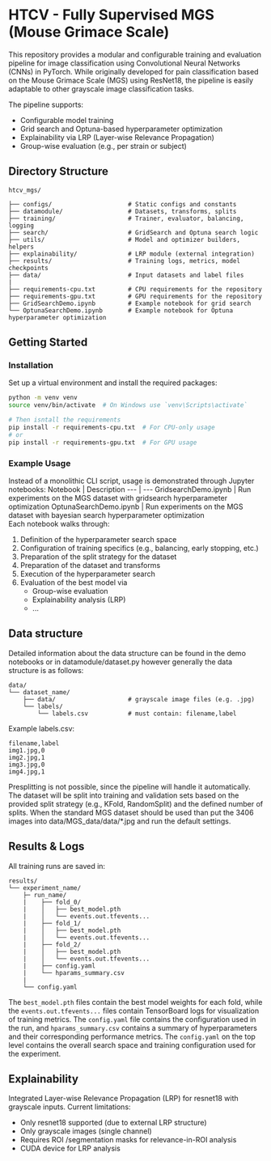 # HTCV - Fully Supervised MGS (Mouse Grimace Scale)
This repository provides a modular and configurable training and evaluation pipeline for image classification using Convolutional Neural Networks (CNNs) in PyTorch.
While originally developed for pain classification based on the Mouse Grimace Scale (MGS) using ResNet18, the pipeline is easily adaptable to other grayscale image classification tasks.

The pipeline supports:
- Configurable model training
- Grid search and Optuna-based hyperparameter optimization
- Explainability via LRP (Layer-wise Relevance Propagation)
- Group-wise evaluation (e.g., per strain or subject)



## Directory Structure 

```
htcv_mgs/

├── configs/                     # Static configs and constants
├── datamodule/                  # Datasets, transforms, splits
├── training/                    # Trainer, evaluator, balancing, logging
├── search/                      # GridSearch and Optuna search logic
├── utils/                       # Model and optimizer builders, helpers
├── explainability/              # LRP module (external integration)
├── results/                     # Training logs, metrics, model checkpoints
├── data/                        # Input datasets and label files
|
├── requirements-cpu.txt         # CPU requirements for the repository
├── requirements-gpu.txt         # GPU requirements for the repository
├── GridSearchDemo.ipynb         # Example notebook for grid search
└── OptunaSearchDemo.ipynb       # Example notebook for Optuna hyperparameter optimization
```


## Getting Started 

### Installation 
Set up a virtual environment and install the required packages:

```bash
python -m venv venv
source venv/bin/activate  # On Windows use `venv\Scripts\activate`

# Then isntall the requirements
pip install -r requirements-cpu.txt  # For CPU-only usage
# or
pip install -r requirements-gpu.txt  # For GPU usage
```

### Example Usage
Instead of a monolithic CLI script, usage is demonstrated through Jupyter notebooks:
Notebook | Description
--- | ---
GridsearchDemo.ipynb | Run experiments on the MGS dataset with gridsearch hyperparameter optimization
OptunaSearchDemo.ipynb | Run experiments on the MGS dataset with bayesian search hyperparameter optimization
<br>
Each notebook walks through:

1. Definition of the hyperparameter search space
2. Configuration of training specifics (e.g., balancing, early stopping, etc.)
3. Preparation of the split strategy for the dataset
4. Preparation of the dataset and transforms 
5. Execution of the hyperparameter search 
6. Evaluation of the best model via
    - Group-wise evaluation
    - Explainability analysis (LRP)
    - ...


## Data structure
Detailed information about the data structure can be found in the demo notebooks or in datamodule/dataset.py however generally the data structure is as follows:

```
data/
└── dataset_name/
    ├── data/                    # grayscale image files (e.g. .jpg)
    └── labels/
        └── labels.csv           # must contain: filename,label
```

Example labels.csv:
```
filename,label
img1.jpg,0
img2.jpg,1
img3.jpg,0
img4.jpg,1
``` 

Presplitting is not possible, since the pipeline will handle it automatically. The dataset will be split into training and validation sets based on the provided split strategy (e.g., KFold, RandomSplit) and the defined number of splits. 
When the standard MGS dataset should be used than put the 3406 images into data/MGS_data/data/*.jpg and run the default settings.


## Results & Logs
All training runs are saved in:
```
results/
└── experiment_name/
    ├─ run_name/
    |    ├── fold_0/
    |    │   ├── best_model.pth
    |    │   └── events.out.tfevents...
    |    ├── fold_1/
    |    │   ├── best_model.pth
    |    │   └── events.out.tfevents...
    |    ├── fold_2/
    |    │   ├── best_model.pth
    |    │   └── events.out.tfevents...
    |    ├── config.yaml
    |    └── hparams_summary.csv
    |
    └── config.yaml
```
The `best_model.pth` files contain the best model weights for each fold, while the `events.out.tfevents...` files contain TensorBoard logs for visualization of training metrics. The `config.yaml` file contains the configuration used in the run, and `hparams_summary.csv` contains a summary of hyperparameters and their corresponding performance metrics. The `config.yaml` on the top level contains the overall search space and training configuration used for the experiment.


## Explainability
Integrated Layer-wise Relevance Propagation (LRP) for resnet18 with grayscale inputs.
Current limitations:
- Only resnet18 supported (due to external LRP structure)
- Only grayscale images (single channel)
- Requires ROI /segmentation masks for relevance-in-ROI analysis
- CUDA device for LRP analysis